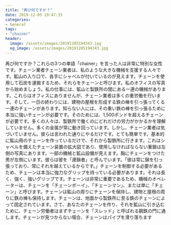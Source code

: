 ```yaml
---
title: "再び何ですか？"
date: 2019-12-05 19:47:33
categories:
- General
tags:
- "chainer"
header:
  image: /assets/images/20191205194343.jpg
  og_image: /assets/images/20191205194343.jpg
---
```


再び何ですか？これらの3つの単語「chainer」を言った人は非常に特別な女性です。チェーン業者チェーン業者は、私のような大きな機械を支援する人々です。鉱山の入り口で、各手にシャベルが付いているのが見えます。チェーンを使用して石炭を運搬するため、それらをチェーンと呼びます。私のオフィスの写真から始めましょう。私の仕事には、鉱山と製鉄所の間にある一連の機械があります。これらはオフィスにありませんが、チェーン業者は多くの重労働を行います。そして、一日の終わりには、建物の屋根を形成する鉄の棒を引っ張ってくる一連のチェーンがあります。知らない人には、その重い鉄の棒を引っ張るために本当に強いチェーンが必要です。そのためには、1,500ポンドを超えるチェーンが必要です。多くの人々は、製鉄所で働くのにどれだけの労力がかかるかを理解していません。多くの金属が常に動き回っています。しかし、チェーン業者は気づいていません。彼らは言われた通りにやるだけです。とても簡単です。基本的に鉱山用のチェーンを作っているだけで、それから製鉄所に行きます。これはシャベルを備えたチェーン装置の拡大図であり、使用しなければならない重鎖は左側の写真にあります。一部の機械と鉱山設備が見えます。胸にチェーンをつけた男が左側にいます。彼らは彼を「連鎖者」と呼んでいます。「彼は常に鎖を引っ張っており、常にそれを越えているからです。」チェーンを制御する必要があるため、チェーンは本当に強力なグリップを持っている必要があります。それは長く、強く、強いグリップです。チェーンは非常に重要であるため、機械のオペレーターは、チェーンを「チェーンボーイ」、「チェーンマン」、または単に「チェーン」と呼びます。チェーンは鉱山の周りにチェーンを保持し、建物と屋根の周りに鉄の棒も保持します。チェーンは、地面から製鉄所に至る鉄のチェーンによって固定されています。さて、あなたのチェーンを作り、それを鉱山に引き込むために、チェーン労働者はまずチェーンを「スレッド」と呼ばれる鋼鉄の門に通します。チェーンが見つからない場合、チェーンはパイプを滑り落ちます
